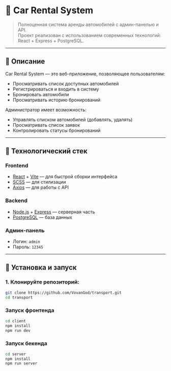 # 🚗 Car Rental System

> Полноценная система аренды автомобилей с админ-панелью и API.  
Проект реализован с использованием современных технологий: React + Express + PostgreSQL.

---

## 🧾 Описание

Car Rental System — это веб-приложение, позволяющее пользователям:
- Просматривать список доступных автомобилей
- Регистрироваться и входить в систему
- Бронировать автомобили
- Просматривать историю бронирований

Администратор имеет возможность:
- Управлять списком автомобилей (добавлять, удалять)
- Просматривать список заявок
- Контролировать статусы бронирований

---

## 🔧 Технологический стек

### Frontend
- [React](https://react.dev/) + [Vite](https://vitejs.dev/) — для быстрой сборки интерфейса
- [SCSS](https://sass-lang.com/) — для стилизации
- [Axios](https://axios-http.com/) — для работы с API

### Backend
- [Node.js](https://nodejs.org/) + [Express](https://expressjs.com/) — серверная часть
- [PostgreSQL](https://www.postgresql.org/) — база данных

### Админ-панель
- Логин: `admin`  
- Пароль: `12345`

---

## 🚀 Установка и запуск

### 1. Клонируйте репозиторий:
```bash
git clone https://github.com/VovanGod/transport.git
cd transport
```

### Запуск фронтенда
```bash
cd client
npm install
npm run dev
```

### Запуск бекенда
```bash
cd server
npm install
npm run server
```
